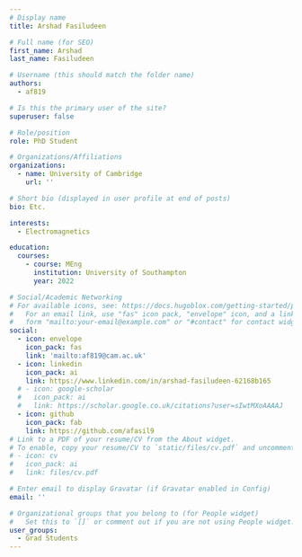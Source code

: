 ```yaml
---
# Display name
title: Arshad Fasiludeen

# Full name (for SEO)
first_name: Arshad
last_name: Fasiludeen

# Username (this should match the folder name)
authors:
  - af819

# Is this the primary user of the site?
superuser: false

# Role/position
role: PhD Student

# Organizations/Affiliations
organizations:
  - name: University of Cambridge
    url: ''

# Short bio (displayed in user profile at end of posts)
bio: Etc.

interests:
  - Electromagnetics

education:
  courses:
    - course: MEng
      institution: University of Southampton
      year: 2022

# Social/Academic Networking
# For available icons, see: https://docs.hugoblox.com/getting-started/page-builder/#icons
#   For an email link, use "fas" icon pack, "envelope" icon, and a link in the
#   form "mailto:your-email@example.com" or "#contact" for contact widget.
social:
  - icon: envelope
    icon_pack: fas
    link: 'mailto:af819@cam.ac.uk'
  - icon: linkedin
    icon_pack: ai
    link: https://www.linkedin.com/in/arshad-fasiludeen-62168b165
  # - icon: google-scholar
  #   icon_pack: ai
  #   link: https://scholar.google.co.uk/citations?user=sIwtMXoAAAAJ
  - icon: github
    icon_pack: fab
    link: https://github.com/afasil9
# Link to a PDF of your resume/CV from the About widget.
# To enable, copy your resume/CV to `static/files/cv.pdf` and uncomment the lines below.
# - icon: cv
#   icon_pack: ai
#   link: files/cv.pdf

# Enter email to display Gravatar (if Gravatar enabled in Config)
email: ''

# Organizational groups that you belong to (for People widget)
#   Set this to `[]` or comment out if you are not using People widget.
user_groups:
  - Grad Students
---
```


<!-- Nirav . . . -->